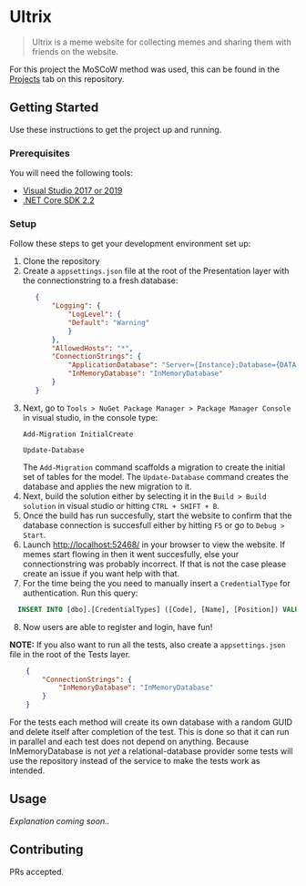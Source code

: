 # Ultrix
> Ultrix is a meme website for collecting memes and sharing them with friends on the website.

For this project the MoSCoW method was used, this can be found in the [Projects](https://github.com/metalglove/Ultrix/projects) tab on this repository.

## Getting Started
Use these instructions to get the project up and running.

### Prerequisites
You will need the following tools:

* [Visual Studio 2017 or 2019](https://www.visualstudio.com/downloads/)
* [.NET Core SDK 2.2](https://www.microsoft.com/net/download/dotnet-core/2.2)

### Setup
Follow these steps to get your development environment set up:

  1. Clone the repository
  2. Create a `appsettings.json` file at the root of the Presentation layer with the connectionstring to a fresh database:
     ```json
        {
            "Logging": {
                "LogLevel": {
                "Default": "Warning"
                }
            },
            "AllowedHosts": "*",
            "ConnectionStrings": {
                "ApplicationDatabase": "Server={Instance};Database={DATABASE};User Id={USER};Password={PW};",
                "InMemoryDatabase": "InMemoryDatabase"
            }
        }
     ```
  3. Next, go to `Tools > NuGet Package Manager > Package Manager Console` in visual studio, in the console type:
     ```
     Add-Migration InitialCreate
     
     Update-Database
     ```
     The `Add-Migration` command scaffolds a migration to create the initial set of tables for the model. The `Update-Database` command creates the database and applies the new migration to it.
  4. Next, build the solution either by selecting it in the `Build > Build solution` in visual studio or hitting `CTRL + SHIFT + B`.
  5. Once the build has run succesfully, start the website to confirm that the database connection is succesfull either by hitting `F5` or go to `Debug > Start`.
  6. Launch [http://localhost:52468/](http://localhost:52468/) in your browser to view the website. If memes start flowing in then it went succesfully, else your connectionstring was probably incorrect. If that is not the case please create an issue if you want help with that.
  7. For the time being the you need to manually insert a `CredentialType` for authentication. Run this query:
  ```SQL
    INSERT INTO [dbo].[CredentialTypes] ([Code], [Name], [Position]) VALUES ('Email', 'Email', 1)
  ```
  8. Now users are able to register and login, have fun!

**NOTE:** If you also want to run all the tests, also create a `appsettings.json` file in the root of the Tests layer. 
```json
    {
        "ConnectionStrings": {
            "InMemoryDatabase": "InMemoryDatabase"
        }
    }
```
For the tests each method will create its own database with a random GUID and delete itself after completion of the test. This is done so that it can run in parallel and each test does not depend on anything. Because InMemoryDatabase is not *yet* a relational-database provider some tests will use the repository instead of the service to make the tests work as intended.

## Usage
*Explanation coming soon..*

## Contributing
PRs accepted.
